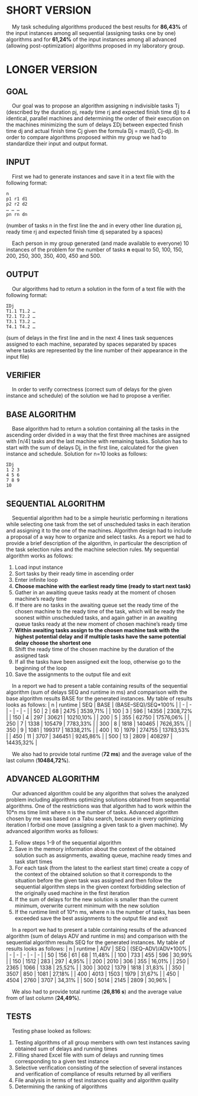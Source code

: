 # SHORT VERSION
&nbsp;&nbsp;&nbsp;&nbsp;My task scheduling algorithms produced the best results for **86,43%** of the input instances among all sequential (assigning tasks one by one) algorithms and for **61,24%** of the input instances among all advanced (allowing post-optimization) algorithms proposed in my laboratory group.
# LONGER VERSION
## GOAL
&nbsp;&nbsp;&nbsp;&nbsp;Our goal was to propose an algorithm assigning n indivisible tasks Tj (described by the duration pj, ready time rj and expected finish time dj) to 4 identical, parallel machines and determining the order of their execution on the machines minimizing the sum of delays ΣDj between expected finish time dj and actual finish time Cj given the formula Dj = max(0, Cj-dj). In order to compare algorithms proposed within my group we had to standardize their input and output format.
## INPUT
&nbsp;&nbsp;&nbsp;&nbsp;First we had to generate instances and save it in a text file with the following format:
```
n
p1 r1 d1
p2 r2 d2
… … …
pn rn dn
```
(number of tasks n in the first line the and in every other line duration pj, ready time rj and expected finish time dj separated by a spaces)

&nbsp;&nbsp;&nbsp;&nbsp;Each person in my group generated (and made available to everyone) 10 instances of the problem for the number of tasks **n** equal to 50, 100, 150, 200, 250, 300, 350, 400, 450 and 500.
## OUTPUT
&nbsp;&nbsp;&nbsp;&nbsp;Our algorithms had to return a solution in the form of a text file with the following format:
```
ΣDj
T1.1 T1.2 …
T2.1 T2.2 …
T3.1 T3.2 …
T4.1 T4.2 …
```
(sum of delays in the first line and in the next 4 lines task sequences assigned to each machine, separated by spaces separated by spaces where tasks are represented by the line number of their appearance in the input file)
## VERIFIER
&nbsp;&nbsp;&nbsp;&nbsp;In order to verify correctness (correct sum of delays for the given instance and schedule) of the solution we had to propose a verifier.
## BASE ALGORITHM
&nbsp;&nbsp;&nbsp;&nbsp;Base algorithm had to return a solution containing all the tasks in the ascending order divided in a way that the first three machines are assigned with ⌈n/4⌉ tasks and the last machine with remaining tasks. Solution has to start with the sum of delays Dj, in the first line, calculated for the given instance and schedule. Solution for n=10 looks as follows: 
```
ΣDj
1 2 3
4 5 6
7 8 9
10
```
## SEQUENTIAL ALGORITHM
&nbsp;&nbsp;&nbsp;&nbsp;Sequential algorithm had to be a simple heuristic performing n iterations while selecting one task from the set of unscheduled tasks in each iteration and assigning it to the one of the machines. Algorithm design had to include a proposal of a way how to organize and select tasks. As a report we had to provide a brief description of the algorithm, in particular the description of the task selection rules and the machine selection rules. My sequential algorithm works as follows:
1. Load input instance
2. Sort tasks by their ready time in ascending order
3. Enter infinite loop
4. **Choose machine with the earliest ready time (ready to start next task)**
5. Gather in an awaiting queue tasks ready at the moment of chosen machine’s ready time
6. If there are no tasks in the awaiting queue set the ready time of the chosen machine to the ready time of the task, which will be ready the soonest within unscheduled tasks, and again gather in an awaiting queue tasks ready at the new moment of chosen machine’s ready time
7. **Within awaiting tasks assign to the chosen machine task with the highest potential delay and if multiple tasks have the same potential delay choose the shortest one**
8. Shift the ready time of the chosen machine by the duration of the assigned task
9. If all the tasks have been assigned exit the loop, otherwise go to the beginning of the loop
10. Save the assignments to the output file and exit

&nbsp;&nbsp;&nbsp;&nbsp;In a report we had to present a table containing results of the sequential algorithm (sum of delays SEQ and runtime in ms) and comparison with the base algorithm results BASE for the generated instances. My table of results looks as follows:
| n | runtime | SEQ | BASE | (BASE–SEQ)/SEQ*100% |
| - | - | - | - | - |
| 50 | 2 | 68 | 2475 | 3539,71% |
| 100 | 3 | 596 | 14356 | 2308,72% |
| 150 | 4 | 297 | 30621 | 10210,10% |
| 200 | 5 | 355 | 62750 | 17576,06% |
| 250 | 7 | 1338 | 105479 | 7783,33% |
| 300 | 8 | 1818 | 140465 | 7626,35% |
| 350 | 9 | 1081 | 199317 | 18338,21% |
| 400 | 10 | 1979 | 274755 | 13783,53% |
| 450 | 11 | 3707 | 346451 | 9245,86% |
| 500 | 13 | 2809 | 408297 | 14435,32% |

&nbsp;&nbsp;&nbsp;&nbsp;We also had to provide total runtime (**72 ms**) and the average value of the last column (**10484,72%**).
## ADVANCED ALGORITHM
&nbsp;&nbsp;&nbsp;&nbsp;Our advanced algorithm could be any algorithm that solves the analyzed problem including algorithms optimizing solutions obtained from sequential algorithms.  One of the restrictions was that algorithm had to work within the 10*n ms time limit where n is the number of tasks. Advanced algorithm chosen by me was based on a Tabu search, because in every optimizing iteration I forbid one move (assigning a given task to a given machine). My advanced algorithm works as follows:
1. Follow steps 1-9 of the sequential algorithm
2. Save in the memory information about the context of the obtained solution such as assignments, awaiting queue, machine ready times and task start times
3. For each task (from the latest to the earliest start time) create a copy of the context of the obtained solution so that it corresponds to the situation before the given task was assigned and then follow the sequential algorithm steps in the given context forbidding selection of the originally used machine in the first iteration
4. If the sum of delays for the new solution is smaller than the current minimum, overwrite current minimum with the new solution
5. If the runtime limit of 10*n ms, where n is the number of tasks, has been exceeded save the best assignments to the output file and exit

&nbsp;&nbsp;&nbsp;&nbsp;In a report we had to present a table containing results of the advanced algorithm (sum of delays ADV and runtime in ms) and comparison with the sequential algorithm results SEQ for the generated instances. My table of results looks as follows:
| n | runtime | ADV | SEQ | (SEQ–ADV)/ADV*100% |
| - | - | - | - | - |
| 50 | 156 | 61 | 68 | 11,48% |
| 100 | 733 | 455 | 596 | 30,99% |
| 150 | 1512 | 283 | 297 | 4,95% |
| 200 | 2010 | 306 | 355 | 16,01% |
| 250 | 2365 | 1066 | 1338 | 25,52% |
| 300 | 3002 | 1379 | 1818 | 31,83% |
| 350 | 3507 | 850 | 1081 | 27,18% |
| 400 | 4013 | 1503 | 1979 | 31,67% |
| 450 | 4504 | 2760 | 3707 | 34,31% |
| 500 | 5014 | 2145 | 2809 | 30,96% |

&nbsp;&nbsp;&nbsp;&nbsp;We also had to provide total runtime (**26,816 s**) and the average value from of last column (**24,49%**).

## TESTS
&nbsp;&nbsp;&nbsp;&nbsp;Testing phase looked as follows:
1. Testing algorithms of all group members with own test instances saving obtained sum of delays and running times
2. Filling shared Excel file with sum of delays and running times corresponding to a given test instance
3. Selective verification consisting of the selection of several instances and verification of compliance of results returned by all verifiers
4. File analysis in terms of test instances quality and algorithm quality 
5. Determining the ranking of algorithms
